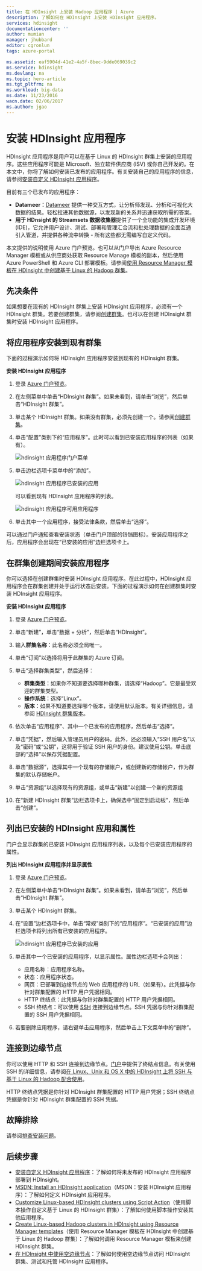 ```yaml
---
title: 在 HDInsight 上安装 Hadoop 应用程序 | Azure
description: 了解如何在 HDInsight 上安装 HDInsight 应用程序。
services: hdinsight
documentationcenter: ''
author: mumian
manager: jhubbard
editor: cgronlun
tags: azure-portal

ms.assetid: eaf5904d-41e2-4a5f-8bec-9dde069039c2
ms.service: hdinsight
ms.devlang: na
ms.topic: hero-article
ms.tgt_pltfrm: na
ms.workload: big-data
ms.date: 11/23/2016
wacn.date: 02/06/2017
ms.author: jgao
---
```


# 安装 HDInsight 应用程序
HDInsight 应用程序是用户可以在基于 Linux 的 HDInsight 群集上安装的应用程序。这些应用程序可能是 Microsoft、独立软件供应商 (ISV) 或你自己开发的。在本文中，你将了解如何安装已发布的应用程序。有关安装自己的应用程序的信息，请参阅[安装自定义 HDInsight 应用程序](./hdinsight-apps-install-custom-applications.md)。

目前有三个已发布的应用程序：

* **Datameer**：[Datameer](http://www.datameer.com/documentation/display/DAS50/Home?ls=Partners&lsd=Microsoft&c=Partners&cd=Microsoft) 提供一种交互方式，让分析师发现、分析和可视化大数据的结果。轻松拉进其他数据源，以发现新的关系并迅速获取所需的答案。
* **用于 HDnsight 的 Streamsets 数据收集器**提供了一个全功能的集成开发环境 (IDE)，它允许用户设计、测试、部署和管理汇合流和批处理数据的全面互通引入管道，并提供各种流中转换 - 所有这些都无需编写自定义代码。

本文提供的说明使用 Azure 门户预览。也可以从门户导出 Azure Resource Manager 模板或从供应商处获取 Resource Manage 模板的副本，然后使用 Azure PowerShell 和 Azure CLI 部署模板。请参阅[使用 Resource Manager 模板在 HDInsight 中创建基于 Linux 的 Hadoop 群集](./hdinsight-hadoop-create-linux-clusters-arm-templates.md)。

## 先决条件
如果想要在现有的 HDInsight 群集上安装 HDInsight 应用程序，必须有一个 HDInsight 群集。若要创建群集，请参阅[创建群集](./hdinsight-hadoop-linux-tutorial-get-started.md#create-cluster)。也可以在创建 HDInsight 群集时安装 HDInsight 应用程序。

## 将应用程序安装到现有群集
下面的过程演示如何将 HDInsight 应用程序安装到现有的 HDInsight 群集。

**安装 HDInsight 应用程序**

1. 登录 [Azure 门户预览](https://portal.azure.cn)。
2. 在左侧菜单中单击“HDInsight 群集”。如果未看到，请单击“浏览”，然后单击“HDInsight 群集”。
3. 单击某个 HDInsight 群集。如果没有群集，必须先创建一个。请参阅[创建群集](./hdinsight-hadoop-linux-tutorial-get-started.md#create-cluster)。
4. 单击“配置”类别下的“应用程序”。此时可以看到已安装应用程序的列表（如果有）。

    ![hdinsight 应用程序门户菜单](./media/hdinsight-apps-install-applications/hdinsight-apps-portal-menu.png)  

5. 单击边栏选项卡菜单中的“添加”。

    ![hdinsight 应用程序已安装的应用](./media/hdinsight-apps-install-applications/hdinsight-apps-installed-apps.png)  

    可以看到现有 HDInsight 应用程序的列表。

    ![hdinsight 应用程序可用应用程序](./media/hdinsight-apps-install-applications/hdinsight-apps-list.png)  

6. 单击其中一个应用程序，接受法律条款，然后单击“选择”。

可以通过门户通知查看安装状态（单击门户顶部的铃铛图标）。安装应用程序之后，应用程序会出现在“已安装的应用”边栏选项卡上。

## <a name="install-applications-during-cluster-creation"></a> 在群集创建期间安装应用程序
你可以选择在创建群集时安装 HDInsight 应用程序。在此过程中，HDInsight 应用程序会在群集创建并处于运行状态后安装。下面的过程演示如何在创建群集时安装 HDInsight 应用程序。

**安装 HDInsight 应用程序**

1. 登录 [Azure 门户预览](https://portal.azure.cn)。
2. 单击“新建”，单击“数据 + 分析”，然后单击“HDInsight”。
3. 输入**群集名称**：此名称必须全局唯一。
4. 单击“订阅”以选择将用于此群集的 Azure 订阅。
5. 单击“选择群集类型”，然后选择：

    * **群集类型**：如果你不知道要选择哪种群集，请选择“Hadoop”。它是最受欢迎的群集类型。
    * **操作系统**：选择“Linux”。
    * **版本**：如果不知道要选择哪个版本，请使用默认版本。有关详细信息，请参阅 [HDInsight 群集版本](./hdinsight-component-versioning.md)。
6. 依次单击“应用程序”、其中一个已发布的应用程序，然后单击“选择”。
7. 单击“凭据”，然后输入管理员用户的密码。此外，还必须输入“SSH 用户名”以及“密码”或“公钥”，这将用于验证 SSH 用户的身份。建议使用公钥。单击底部的“选择”以保存凭据配置。
8. 单击“数据源”，选择其中一个现有的存储帐户，或创建新的存储帐户，作为群集的默认存储帐户。
9. 单击“资源组”以选择现有的资源组，或单击“新建”以创建一个新的资源组
10. 在“新建 HDInsight 群集”边栏选项卡上，确保选中“固定到启动板”，然后单击“创建”。

## <a name="list-installed-hdinsight-apps-and-properties"></a> 列出已安装的 HDInsight 应用和属性
门户会显示群集的已安装 HDInsight 应用程序列表，以及每个已安装应用程序的属性。

**列出 HDInsight 应用程序并显示属性**

1. 登录 [Azure 门户预览](https://portal.azure.cn)。
2. 在左侧菜单中单击“HDInsight 群集”。如果未看到，请单击“浏览”，然后单击“HDInsight 群集”。
3. 单击某个 HDInsight 群集。
4. 在“设置”边栏选项卡中，单击“常规”类别下的“应用程序”。“已安装的应用”边栏选项卡将列出所有已安装的应用程序。

    ![hdinsight 应用程序已安装的应用](./media/hdinsight-apps-install-applications/hdinsight-apps-installed-apps-with-apps.png)
5. 单击其中一个已安装的应用程序，以显示属性。属性边栏选项卡会列出：

    * 应用名称：应用程序名称。
    * 状态：应用程序状态。
    * 网页：已部署到边缘节点的 Web 应用程序的 URL（如果有）。此凭据与你针对群集配置的 HTTP 用户凭据相同。
    * HTTP 终结点：此凭据与你针对群集配置的 HTTP 用户凭据相同。
    * SSH 终结点：可以使用 [SSH](./hdinsight-hadoop-linux-use-ssh-unix.md) 连接到边缘节点。SSH 凭据与你针对群集配置的 SSH 用户凭据相同。
6. 若要删除应用程序，请右键单击应用程序，然后单击上下文菜单中的“删除”。

## 连接到边缘节点
你可以使用 HTTP 和 SSH 连接到边缘节点。[门户](#list-installed-hdinsight-apps-and-properties)中提供了终结点信息。有关使用 SSH 的详细信息，请参阅[在 Linux、Unix 和 OS X 中的 HDInsight 上将 SSH 与基于 Linux 的 Hadoop 配合使用](./hdinsight-hadoop-linux-use-ssh-unix.md)。

HTTP 终结点凭据是你针对 HDInsight 群集配置的 HTTP 用户凭据；SSH 终结点凭据是你针对 HDInsight 群集配置的 SSH 凭据。

## 故障排除
请参阅[排查安装问题](./hdinsight-apps-install-custom-applications.md#troubleshoot-the-installation)。

## 后续步骤
* [安装自定义 HDInsight 应用程序](./hdinsight-apps-install-custom-applications.md)：了解如何将未发布的 HDInsight 应用程序部署到 HDInsight。
* [MSDN: Install an HDInsight application](https://msdn.microsoft.com/zh-cn/library/mt706515.aspx)（MSDN：安装 HDInsight 应用程序）：了解如何定义 HDInsight 应用程序。
* [Customize Linux-based HDInsight clusters using Script Action](./hdinsight-hadoop-customize-cluster-linux.md)（使用脚本操作自定义基于 Linux 的 HDInsight 群集）：了解如何使用脚本操作安装其他应用程序。
* [Create Linux-based Hadoop clusters in HDInsight using Resource Manager templates](./hdinsight-hadoop-create-linux-clusters-arm-templates.md)（使用 Resource Manager 模板在 HDInsight 中创建基于 Linux 的 Hadoop 群集）：了解如何调用 Resource Manager 模板来创建 HDInsight 群集。
* [在 HDInsight 中使用空边缘节点](./hdinsight-apps-use-edge-node.md)：了解如何使用空边缘节点访问 HDInsight 群集、测试和托管 HDInsight 应用程序。

<!---HONumber=Mooncake_0103_2017-->